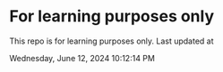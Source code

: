 # For learning purposes only
This repo is for learning purposes only.
Last updated at

Wednesday, June 12, 2024 10:12:14 PM

